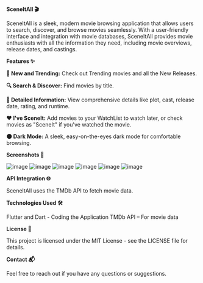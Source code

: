 **SceneItAll 🎬**

SceneItAll is a sleek, modern movie browsing application that allows users to search, discover, and browse movies seamlessly. With a user-friendly interface and integration with movie databases, SceneItAll provides movie enthusiasts with all the information they need, including movie overviews, release dates, and castings.

**Features ✨**

**🎥 New and Trending:** Check out Trending movies and all the New Releases.

**🔍 Search & Discover:** Find movies by title.

**📖 Detailed Information:** View comprehensive details like plot, cast, release date, rating, and runtime.

**❤️ I've SceneIt:** Add movies to your WatchList to watch later, or check movies as "SceneIt" if you've watched the movie.

**🌑 Dark Mode:** A sleek, easy-on-the-eyes dark mode for comfortable browsing.


**Screenshots 📸**

![image](https://github.com/user-attachments/assets/2c1667fa-7d3c-4367-8957-94129037d132)
![image](https://github.com/user-attachments/assets/c97d98a4-de80-4817-9645-fdaeebc6af70)
![image](https://github.com/user-attachments/assets/b5483023-69d7-4449-94fa-f9b4610a4e1b)
![image](https://github.com/user-attachments/assets/c101b344-359e-459c-be4f-4bcf1ccb70c0)
![image](https://github.com/user-attachments/assets/29a2c940-dfc5-4c87-acfc-eb3510f6838b)
![image](https://github.com/user-attachments/assets/feaf6a0d-97f1-46a6-a256-ec96f2f55f1f)

**API Integration 🌐**

SceneItAll uses the TMDb API to fetch movie data.


**Technologies Used 🛠️**

Flutter and Dart - Coding the Application
TMDb API – For movie data


**License 📄**

This project is licensed under the MIT License - see the LICENSE file for details.


**Contact 📬**

Feel free to reach out if you have any questions or suggestions.
